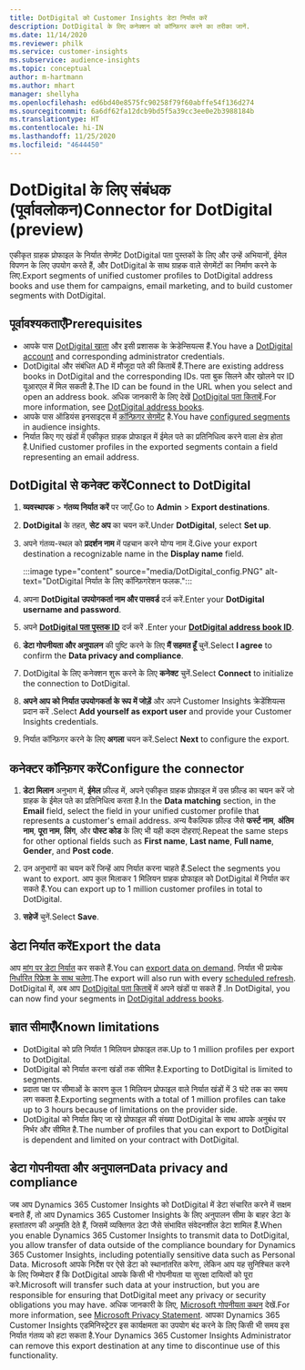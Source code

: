 ```yaml
---
title: DotDigital को Customer Insights डेटा निर्यात करें
description: DotDigital के लिए कनेक्शन को कॉन्फ़िगर करने का तरीका जानें.
ms.date: 11/14/2020
ms.reviewer: philk
ms.service: customer-insights
ms.subservice: audience-insights
ms.topic: conceptual
author: m-hartmann
ms.author: mhart
manager: shellyha
ms.openlocfilehash: ed6bd40e8575fc90258f79f60abffe54f136d274
ms.sourcegitcommit: 6a6df62fa12dcb9bd5f5a39cc3ee0e2b3988184b
ms.translationtype: HT
ms.contentlocale: hi-IN
ms.lasthandoff: 11/25/2020
ms.locfileid: "4644450"
---
```

# <a name="connector-for-dotdigital-preview"></a><span data-ttu-id="b8e28-103">DotDigital के लिए संबंधक (पूर्वावलोकन)</span><span class="sxs-lookup"><span data-stu-id="b8e28-103">Connector for DotDigital (preview)</span></span>

<span data-ttu-id="b8e28-104">एकीकृत ग्राहक प्रोफाइल के निर्यात सेगमेंट DotDigital पता पुस्तकों के लिए और उन्हें अभियानों, ईमेल विपणन के लिए उपयोग करते हैं, और DotDigital के साथ ग्राहक वाले सेगमेंटों का निर्माण करने के लिए.</span><span class="sxs-lookup"><span data-stu-id="b8e28-104">Export segments of unified customer profiles to DotDigital address books and use them for campaigns, email marketing, and to build customer segments with DotDigital.</span></span> 

## <a name="prerequisites"></a><span data-ttu-id="b8e28-105">पूर्वावश्यकताएँ</span><span class="sxs-lookup"><span data-stu-id="b8e28-105">Prerequisites</span></span>

-   <span data-ttu-id="b8e28-106">आपके पास [DotDigital खाता](https://dotdigital.com/) और इसी प्रशासक के क्रेडेन्सियल्स हैं.</span><span class="sxs-lookup"><span data-stu-id="b8e28-106">You have a [DotDigital account](https://dotdigital.com/) and corresponding administrator credentials.</span></span>
-   <span data-ttu-id="b8e28-107">DotDigital और संबंधित AD में मौजूदा पते की किताबें हैं.</span><span class="sxs-lookup"><span data-stu-id="b8e28-107">There are existing address books in DotDigital and the corresponding IDs.</span></span> <span data-ttu-id="b8e28-108">पता बुक सिलने और खोलने पर ID यूआरएल में मिल सकती है.</span><span class="sxs-lookup"><span data-stu-id="b8e28-108">The ID can be found in the URL when you select and open an address book.</span></span> <span data-ttu-id="b8e28-109">अधिक जानकारी के लिए देखें [DotDigital पता किताबें](https://support.dotdigital.com/hc/articles/212211968-Creating-an-address-book).</span><span class="sxs-lookup"><span data-stu-id="b8e28-109">For more information, see [DotDigital address books](https://support.dotdigital.com/hc/articles/212211968-Creating-an-address-book).</span></span>
-   <span data-ttu-id="b8e28-110">आपके पास ऑडियंस इनसाइट्स में [कॉन्फ़िगर सेगमेंट](segments.md) है.</span><span class="sxs-lookup"><span data-stu-id="b8e28-110">You have [configured segments](segments.md) in audience insights.</span></span>
-   <span data-ttu-id="b8e28-111">निर्यात किए गए खंडों में एकीकृत ग्राहक प्रोफाइल में ईमेल पते का प्रतिनिधित्व करने वाला क्षेत्र होता है.</span><span class="sxs-lookup"><span data-stu-id="b8e28-111">Unified customer profiles in the exported segments contain a field representing an email address.</span></span>

## <a name="connect-to-dotdigital"></a><span data-ttu-id="b8e28-112">DotDigital से कनेक्ट करें</span><span class="sxs-lookup"><span data-stu-id="b8e28-112">Connect to DotDigital</span></span>

1. <span data-ttu-id="b8e28-113">**व्यवस्थापक** > **गंतव्य निर्यात करें** पर जाएँ.</span><span class="sxs-lookup"><span data-stu-id="b8e28-113">Go to **Admin** > **Export destinations**.</span></span>

1. <span data-ttu-id="b8e28-114">**DotDigital** के तहत, **सेट अप** का चयन करें.</span><span class="sxs-lookup"><span data-stu-id="b8e28-114">Under **DotDigital**, select **Set up**.</span></span>

1. <span data-ttu-id="b8e28-115">अपने गंतव्य-स्थल को **प्रदर्शन नाम** में पहचान करने योग्य नाम दें.</span><span class="sxs-lookup"><span data-stu-id="b8e28-115">Give your export destination a recognizable name in the **Display name** field.</span></span>

   :::image type="content" source="media/DotDigital_config.PNG" alt-text="DotDigital निर्यात के लिए कॉन्फ़िगरेशन फलक.":::

1. <span data-ttu-id="b8e28-117">अपना **DotDigital उपयोगकर्ता नाम और पासवर्ड** दर्ज करें.</span><span class="sxs-lookup"><span data-stu-id="b8e28-117">Enter your **DotDigital username and password**.</span></span>

1. <span data-ttu-id="b8e28-118">अपने **[DotDigital पता पुस्तक ID](https://support.dotdigital.com/hc/articles/212211968-Creating-an-address-book)** दर्ज करें .</span><span class="sxs-lookup"><span data-stu-id="b8e28-118">Enter your **[DotDigital address book ID](https://support.dotdigital.com/hc/articles/212211968-Creating-an-address-book)**.</span></span>

1. <span data-ttu-id="b8e28-119">**डेटा गोपनीयता और अनुपालन** की पुष्टि करने के लिए **मैं सहमत हूँ** चुनें.</span><span class="sxs-lookup"><span data-stu-id="b8e28-119">Select **I agree** to confirm the **Data privacy and compliance**.</span></span>

1. <span data-ttu-id="b8e28-120">DotDigital के लिए कनेक्शन शुरू करने के लिए **कनेक्ट** चुनें.</span><span class="sxs-lookup"><span data-stu-id="b8e28-120">Select **Connect** to initialize the connection to DotDigital.</span></span>

1. <span data-ttu-id="b8e28-121">**अपने आप को निर्यात उपयोगकर्ता के रूप में जोड़ें** और अपने Customer Insights क्रेडेंशियल्स प्रदान करें .</span><span class="sxs-lookup"><span data-stu-id="b8e28-121">Select **Add yourself as export user** and provide your Customer Insights credentials.</span></span>

1. <span data-ttu-id="b8e28-122">निर्यात कॉन्फ़िगर करने के लिए **अगला** चयन करें.</span><span class="sxs-lookup"><span data-stu-id="b8e28-122">Select **Next** to configure the export.</span></span>

## <a name="configure-the-connector"></a><span data-ttu-id="b8e28-123">कनेक्टर कॉन्फ़िगर करें</span><span class="sxs-lookup"><span data-stu-id="b8e28-123">Configure the connector</span></span>

1. <span data-ttu-id="b8e28-124">**डेटा मिलान** अनुभाग में, **ईमेल** फ़ील्ड में, अपने एकीकृत ग्राहक प्रोफ़ाइल में उस फ़ील्ड का चयन करें जो ग्राहक के ईमेल पते का प्रतिनिधित्व करता है.</span><span class="sxs-lookup"><span data-stu-id="b8e28-124">In the **Data matching** section, in the **Email** field, select the field in your unified customer profile that represents a customer's email address.</span></span> <span data-ttu-id="b8e28-125">अन्य वैकल्पिक फ़ील्ड जैसे **फर्स्ट नाम**, **अंतिम नाम**, **पूरा नाम**, **लिंग**, और **पोस्ट कोड** के लिए भी यही कदम दोहराएं.</span><span class="sxs-lookup"><span data-stu-id="b8e28-125">Repeat the same steps for other optional fields such as **First name**, **Last name**, **Full name**, **Gender**, and **Post code**.</span></span>

1. <span data-ttu-id="b8e28-126">उन अनुभागों का चयन करें जिन्हें आप निर्यात करना चाहते हैं.</span><span class="sxs-lookup"><span data-stu-id="b8e28-126">Select the segments you want to export.</span></span> <span data-ttu-id="b8e28-127">आप कुल मिलाकर 1 मिलियन ग्राहक प्रोफाइल को DotDigital में निर्यात कर सकते हैं.</span><span class="sxs-lookup"><span data-stu-id="b8e28-127">You can export up to 1 million customer profiles in total to DotDigital.</span></span>

1. <span data-ttu-id="b8e28-128">**सहेजें** चुनें.</span><span class="sxs-lookup"><span data-stu-id="b8e28-128">Select **Save**.</span></span>

## <a name="export-the-data"></a><span data-ttu-id="b8e28-129">डेटा निर्यात करें</span><span class="sxs-lookup"><span data-stu-id="b8e28-129">Export the data</span></span>

<span data-ttu-id="b8e28-130">आप [मांग पर डेटा निर्यात](export-destinations.md) कर सकते हैं.</span><span class="sxs-lookup"><span data-stu-id="b8e28-130">You can [export data on demand](export-destinations.md).</span></span> <span data-ttu-id="b8e28-131">निर्यात भी प्रत्येक [निर्धारित रिफ्रेश के साथ चलेगा](system.md#schedule-tab).</span><span class="sxs-lookup"><span data-stu-id="b8e28-131">The export will also run with every [scheduled refresh](system.md#schedule-tab).</span></span> <span data-ttu-id="b8e28-132">DotDigital में, अब आप [DotDigital पता किताबें](https://support.dotdigital.com/hc/articles/212211968-Creating-an-address-book) में अपने खंडों पा सकते हैं .</span><span class="sxs-lookup"><span data-stu-id="b8e28-132">In DotDigital, you can now find your segments in [DotDigital address books](https://support.dotdigital.com/hc/articles/212211968-Creating-an-address-book).</span></span>

## <a name="known-limitations"></a><span data-ttu-id="b8e28-133">ज्ञात सीमाएँ</span><span class="sxs-lookup"><span data-stu-id="b8e28-133">Known limitations</span></span>

- <span data-ttu-id="b8e28-134">DotDigital को प्रति निर्यात 1 मिलियन प्रोफाइल तक.</span><span class="sxs-lookup"><span data-stu-id="b8e28-134">Up to 1 million profiles per export to DotDigital.</span></span>
- <span data-ttu-id="b8e28-135">DotDigital को निर्यात करना खंडों तक सीमित है.</span><span class="sxs-lookup"><span data-stu-id="b8e28-135">Exporting to DotDigital is limited to segments.</span></span>
- <span data-ttu-id="b8e28-136">प्रदाता पक्ष पर सीमाओं के कारण कुल 1 मिलियन प्रोफाइल वाले निर्यात खंडों में 3 घंटे तक का समय लग सकता है.</span><span class="sxs-lookup"><span data-stu-id="b8e28-136">Exporting segments with a total of 1 million profiles can take up to 3 hours because of limitations on the provider side.</span></span> 
- <span data-ttu-id="b8e28-137">DotDigital को निर्यात किए जा रहे प्रोफाइल की संख्या DotDigital के साथ आपके अनुबंध पर निर्भर और सीमित है.</span><span class="sxs-lookup"><span data-stu-id="b8e28-137">The number of profiles that you can export to DotDigital is dependent and limited on your contract with DotDigital.</span></span>

## <a name="data-privacy-and-compliance"></a><span data-ttu-id="b8e28-138">डेटा गोपनीयता और अनुपालन</span><span class="sxs-lookup"><span data-stu-id="b8e28-138">Data privacy and compliance</span></span>

<span data-ttu-id="b8e28-139">जब आप Dynamics 365 Customer Insights को DotDigital में डेटा संचारित करने में सक्षम बनाते हैं, तो आप Dynamics 365 Customer Insights के लिए अनुपालन सीमा के बाहर डेटा के हस्तांतरण की अनुमति देते हैं, जिसमें व्यक्तिगत डेटा जैसे संभावित संवेदनशील डेटा शामिल हैं.</span><span class="sxs-lookup"><span data-stu-id="b8e28-139">When you enable Dynamics 365 Customer Insights to transmit data to DotDigital, you allow transfer of data outside of the compliance boundary for Dynamics 365 Customer Insights, including potentially sensitive data such as Personal Data.</span></span> <span data-ttu-id="b8e28-140">Microsoft आपके निर्देश पर ऐसे डेटा को स्थानांतरित करेगा, लेकिन आप यह सुनिश्चित करने के लिए जिम्मेदार हैं कि DotDigital आपके किसी भी गोपनीयता या सुरक्षा दायित्वों को पूरा करे.</span><span class="sxs-lookup"><span data-stu-id="b8e28-140">Microsoft will transfer such data at your instruction, but you are responsible for ensuring that DotDigital meet any privacy or security obligations you may have.</span></span> <span data-ttu-id="b8e28-141">अधिक जानकारी के लिए, [Microsoft गोपनीयता कथन](https://go.microsoft.com/fwlink/?linkid=396732) देखें.</span><span class="sxs-lookup"><span data-stu-id="b8e28-141">For more information, see [Microsoft Privacy Statement](https://go.microsoft.com/fwlink/?linkid=396732).</span></span>
<span data-ttu-id="b8e28-142">आपका Dynamics 365 Customer Insights एडमिनिस्ट्रेटर इस कार्यक्षमता का उपयोग बंद करने के लिए किसी भी समय इस निर्यात गंतव्य को हटा सकता है.</span><span class="sxs-lookup"><span data-stu-id="b8e28-142">Your Dynamics 365 Customer Insights Administrator can remove this export destination at any time to discontinue use of this functionality.</span></span>
